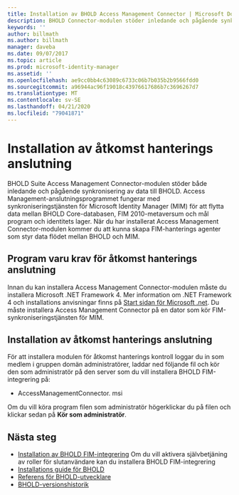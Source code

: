 ```yaml
---
title: Installation av BHOLD Access Management Connector | Microsoft Docs
description: BHOLD Connector-modulen stöder inledande och pågående synkronisering av data
keywords: ''
author: billmath
ms.author: billmath
manager: daveba
ms.date: 09/07/2017
ms.topic: article
ms.prod: microsoft-identity-manager
ms.assetid: ''
ms.openlocfilehash: ae9cc0bb4c63089c6733c06b7b035b2b9566fdd0
ms.sourcegitcommit: a96944ac96f19018c43976617686b7c3696267d7
ms.translationtype: MT
ms.contentlocale: sv-SE
ms.lasthandoff: 04/21/2020
ms.locfileid: "79041871"
---
```

# <a name="access-management-connector-installation"></a>Installation av åtkomst hanterings anslutning

BHOLD Suite Access Management Connector-modulen stöder både inledande och pågående synkronisering av data till BHOLD. Access Management-anslutningsprogrammet fungerar med synkroniseringstjänsten för Microsoft Identity Manager (MIM) för att flytta data mellan BHOLD Core-databasen, FIM 2010-metaversum och mål program och identitets lager. När du har installerat Access Management Connector-modulen kommer du att kunna skapa FIM-hanterings agenter som styr data flödet mellan BHOLD och MIM.

## <a name="access-management-connector-software-requirements"></a>Program varu krav för åtkomst hanterings anslutning

Innan du kan installera Access Management Connector-modulen måste du installera Microsoft .NET Framework 4. Mer information om .NET Framework 4 och installations anvisningar finns på [Start sidan för Microsoft .net](https://www.microsoft.com/net).
Du måste installera Access Management Connector på en dator som kör FIM-synkroniseringstjänsten för MIM.

## <a name="access-management-connector-setup"></a>Installation av åtkomst hanterings anslutning

För att installera modulen för åtkomst hanterings kontroll loggar du in som medlem i gruppen domän administratörer, laddar ned följande fil och kör den som administratör på den server som du vill installera BHOLD FIM-integrering på:

- AccessManagementConnector. msi

Om du vill köra program filen som administratör högerklickar du på filen och klickar sedan på **Kör som administratör**.

## <a name="next-steps"></a>Nästa steg

- [Installation av BHOLD FIM-integrering](https://technet.microsoft.com/library/jj134093(v=ws.10).aspx) Om du vill aktivera självbetjäning av roller för slutanvändare kan du installera BHOLD FIM-integrering
- [Installations guide för BHOLD](bhold-installation-guide.md)
- [Referens för BHOLD-utvecklare](../reference/mim2016-bhold-developer-reference.md)
- [BHOLD-versionshistorik](../reference/version-bhold-history.md)
